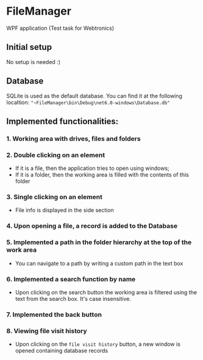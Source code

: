 # FileManager
 WPF application (Test task for Webtronics)


## Initial setup
No setup is needed :)

## Database
SQLite is used as the default database.
You can find it at the following localtion:
```"~FileManager\bin\Debug\net6.0-windows\Database.db"```

## Implemented functionalities:
### 1. Working area with drives, files and folders
### 2. Double clicking on an element
- If it is a file, then the application tries to open using windows;
- If it is a folder, then the working area is filled with the contents of this folder
### 3. Single clicking on an element
- File info is displayed in the side section
### 4. Upon opening a file, a record is added to the Database
### 5. Implemented a path in the folder hierarchy at the top of the work area
- You can navigate to a path by writing a custom path in the text box
### 6. Implemented a search function by name
- Upon clicking on the search button the working area is filtered using the text from the search box. It's case insensitive.
### 7. Implemented the back button
### 8. Viewing file visit history
- Upon clicking on the ```file visit history``` button, a new window is opened containing database records